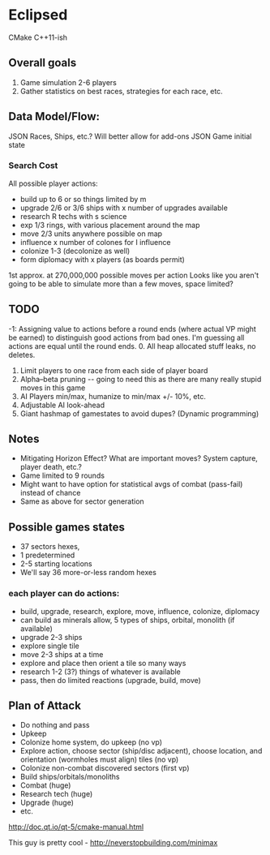 # Eclipsed

CMake
C++11-ish

## Overall goals
1. Game simulation 2-6 players
2. Gather statistics on best races, strategies for each race, etc.

## Data Model/Flow:
JSON Races, Ships, etc.? Will better allow for add-ons
JSON Game initial state

### Search Cost
All possible player actions:
* build up to 6 or so things limited by m
* upgrade 2/6 or 3/6 ships with x number of upgrades available
* research R techs with s science
* exp 1/3 rings, with various placement around the map
* move 2/3 units anywhere possible on map
* influence x number of colones for I influence
* colonize 1-3 (decolonize as well)
* form diplomacy with x players (as boards permit)

1st approx. at 270,000,000 possible moves per action
Looks like you aren't going to be able to simulate more than a few moves, space limited?

## TODO
-1: Assigning value to actions before a round ends (where actual VP might be earned) to distinguish good actions from bad ones.
  I'm guessing all actions are equal until the round ends.
0. All heap allocated stuff leaks, no deletes.
1. Limit players to one race from each side of player board
2. Alpha–beta pruning -- going to need this as there are many really stupid moves in this game
3. AI Players min/max, humanize to min/max +/- 10%, etc.
4. Adjustable AI look-ahead
5. Giant hashmap of gamestates to avoid dupes? (Dynamic programming)

## Notes
* Mitigating Horizon Effect? What are important moves? System capture, player death, etc.?
* Game limited to 9 rounds
* Might want to have option for statistical avgs of combat (pass-fail) instead of chance
* Same as above for sector generation

## Possible games states
* 37 sectors hexes,
* 1 predetermined
* 2-5 starting locations
* We'll say 36 more-or-less random hexes

### each player can do actions:
* build, upgrade, research, explore, move, influence, colonize, diplomacy
* can build as minerals allow, 5 types of ships, orbital, monolith (if available)
* upgrade 2-3 ships
* explore single tile
* move 2-3 ships at a time
* explore and place then orient a tile so many ways
* research 1-2 (3?) things of whatever is available
* pass, then do limited reactions (upgrade, build, move)

## Plan of Attack
- Do nothing and pass
- Upkeep
- Colonize home system, do upkeep (no vp)
- Explore action, choose sector (ship/disc adjacent), choose location, and orientation (wormholes must align) tiles (no vp)
- Colonize non-combat discovered sectors (first vp)
- Build ships/orbitals/monoliths
- Combat (huge)
- Research tech (huge)
- Upgrade (huge)
- etc.

http://doc.qt.io/qt-5/cmake-manual.html

This guy is pretty cool - http://neverstopbuilding.com/minimax
